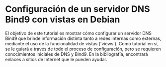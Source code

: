 # Configuración de un servidor DNS Bind9 con vistas en Debian

El objetivo de este tutorial es mostrar cómo configurar un servidor DNS Bind9 que brinde información distinta tanto a redes internas como externas, mediante el uso de la funcionalidad de vistas ('views'). Como tutorial en sí, se le guiará a través de todo el proceso de configuración, pero se requieren conocimientos iniciales de DNS y Bind9. En la bibliografía, encontrará enlaces a sitios de Internet que le pueden ayudar.
